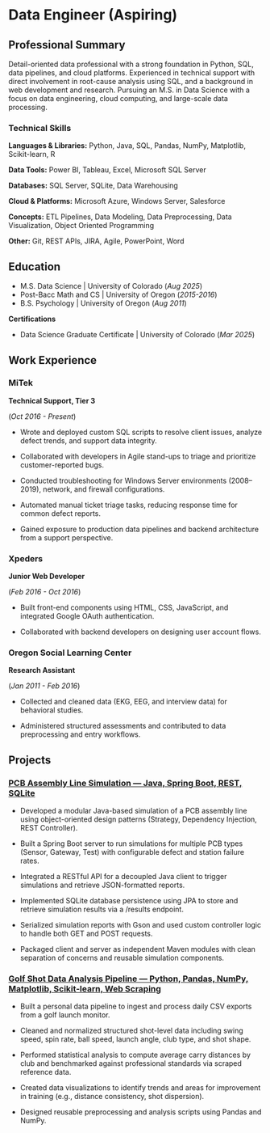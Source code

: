 # Data Engineer (Aspiring)

## Professional Summary

Detail-oriented data professional with a strong foundation in Python, SQL, data pipelines, and cloud platforms. Experienced in technical support with direct involvement in root-cause analysis using SQL, and a background in web development and research. Pursuing an M.S. in Data Science with a focus on data engineering, cloud computing, and large-scale data processing.

### Technical Skills 
**Languages & Libraries:** Python, Java, SQL, Pandas, NumPy, Matplotlib, Scikit-learn, R

**Data Tools:** Power BI, Tableau, Excel, Microsoft SQL Server

**Databases:** SQL Server, SQLite, Data Warehousing

**Cloud & Platforms:** Microsoft Azure, Windows Server, Salesforce

**Concepts:** ETL Pipelines, Data Modeling, Data Preprocessing, Data Visualization, Object Oriented Programming

**Other:** Git, REST APIs, JIRA, Agile, PowerPoint, Word

## Education
- M.S. Data Science | University of Colorado  (_Aug 2025_)
- Post-Bacc Math and CS | University of Oregon (_2015-2016_)
- B.S. Psychology | University of Oregon (_Aug 2011_)
  
**Certifications**

- Data Science Graduate Certificate | University of Colorado (_Mar 2025_)

## Work Experience
### **MiTek**
**Technical Support, Tier 3**

(_Oct 2016 - Present_)

- Wrote and deployed custom SQL scripts to resolve client issues, analyze defect trends, and support data integrity.

- Collaborated with developers in Agile stand-ups to triage and prioritize customer-reported bugs.

- Conducted troubleshooting for Windows Server environments (2008–2019), network, and firewall configurations.

- Automated manual ticket triage tasks, reducing response time for common defect reports.

- Gained exposure to production data pipelines and backend architecture from a support perspective.

### **Xpeders**
**Junior Web Developer**

(_Feb 2016 - Oct 2016_)

- Built front-end components using HTML, CSS, JavaScript, and integrated Google OAuth authentication.

- Collaborated with backend developers on designing user account flows.

### **Oregon Social Learning Center**
**Research Assistant**

(_Jan 2011 - Feb 2016_)

- Collected and cleaned data (EKG, EEG, and interview data) for behavioral studies.

- Administered structured assessments and contributed to data preprocessing and entry workflows.


## Projects

### **[PCB Assembly Line Simulation — Java, Spring Boot, REST, SQLite](https://github.com/joja4479/PCB_Simulation/tree/main)**

- Developed a modular Java-based simulation of a PCB assembly line using object-oriented design patterns (Strategy, Dependency Injection, REST Controller).

- Built a Spring Boot server to run simulations for multiple PCB types (Sensor, Gateway, Test) with configurable defect and station failure rates.

- Integrated a RESTful API for a decoupled Java client to trigger simulations and retrieve JSON-formatted reports.

- Implemented SQLite database persistence using JPA to store and retrieve simulation results via a /results endpoint.

- Serialized simulation reports with Gson and used custom controller logic to handle both GET and POST requests.

- Packaged client and server as independent Maven modules with clean separation of concerns and reusable simulation components.

### **[Golf Shot Data Analysis Pipeline — Python, Pandas, NumPy, Matplotlib, Scikit-learn, Web Scraping](https://github.com/joja4479/GolfGameAnalysis/tree/main)** 

- Built a personal data pipeline to ingest and process daily CSV exports from a golf launch monitor.

- Cleaned and normalized structured shot-level data including swing speed, spin rate, ball speed, launch angle, club type, and shot shape.

- Performed statistical analysis to compute average carry distances by club and benchmarked against professional standards via scraped reference data.

- Created data visualizations to identify trends and areas for improvement in training (e.g., distance consistency, shot dispersion).

- Designed reusable preprocessing and analysis scripts using Pandas and NumPy.

<!--
### **[Did Steroids Make Baseball More Fun?](https://github.com/joja4479/Do-Steroids-Make-Baseball-More-Fun-)** _(in progress)_

**Goal:**  Determine if the steroid era of baseball was more fun from a fan's perspective than the current era of baseball.

**Description:** I grew up in the 90's and baseball seemed more fun when I was a kid. With big hitters like Barry Bonds, Sammy Sosa and Ken Griffey Jr. (my favorite player of all time) games were more exciting to watch. Using a dataset downloaded from http://seanlahman.com/, I will attempt to prove that baseball was more fun when steroids were running rampant throughout the league.

### **[An Analysis of My Personal Spending Habits](https://github.com/joja4479/spending)** _(in progress)_

**Goal:** Analyse my spending habits to assist in creating a budget.

**Description:** In order to create a budget, I am looking at my spending habits over the last two years to determine where I can cut back and save money. The data was downloaded from my bank's website as .csv files which I imported into a Pandas dataframe for analysis. I then visualize the data using Tableau to create a dashboard.
-->
